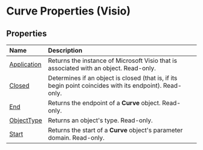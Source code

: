 
# Curve Properties (Visio)

## Properties



|**Name**|**Description**|
|:-----|:-----|
|[Application](a521ec53-a31b-c2a3-6f07-c016b430be25.md)|Returns the instance of Microsoft Visio that is associated with an object. Read-only.|
|[Closed](ed4a1f5c-c4e3-9da7-cfe0-4d42cc0dc6b5.md)|Determines if an object is closed (that is, if its begin point coincides with its endpoint). Read-only.|
|[End](dce413f4-3c3b-c79f-4dbc-cbe1a8fbcca7.md)|Returns the endpoint of a  **Curve** object. Read-only.|
|[ObjectType](df2c3f5d-255b-10b5-4c29-49b9f45d18d3.md)|Returns an object's type. Read-only.|
|[Start](ac5e56e8-dad2-c150-02e4-f5d7dafd20ff.md)|Returns the start of a  **Curve** object's parameter domain. Read-only.|
